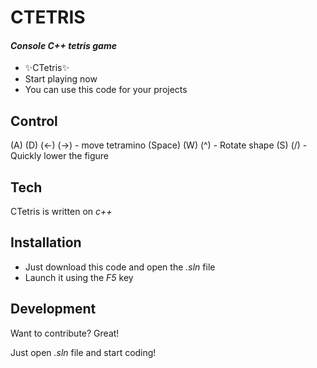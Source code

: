 # CTETRIS
#### _Console C++ tetris game_

- ✨CTetris✨
- Start playing now
- You can use this code for your projects

## Control
 (A) (D) (<-) (->) - move tetramino
 (Space) (W) (^) - Rotate shape
 (S) (\/) - Quickly lower the figure

## Tech

CTetris is written on _c++_

## Installation
- Just download this code and open the _.sln_ file
- Launch it using the _F5_ key

## Development

Want to contribute? Great!

Just open _.sln_ file and start coding!
